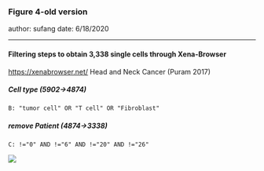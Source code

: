 ### Figure 4-old version
author: sufang
date: 6/18/2020
_______

#### Filtering steps to obtain 3,338 single cells through Xena-Browser
https://xenabrowser.net/
Head and Neck Cancer (Puram 2017)

##### Cell type (5902->4874)
```
B: "tumor cell" OR "T cell" OR "Fibroblast"
```
##### remove Patient (4874->3338)
```
C: !="0" AND !="6" AND !="20" AND !="26"
```

![](https://i.imgur.com/952LomZ.jpg)

